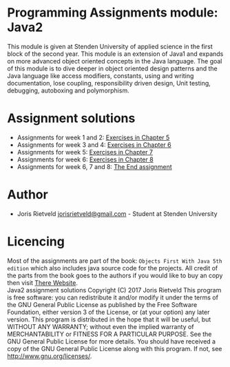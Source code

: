 # Programming Assignments module: Java2
This module is given at Stenden University of applied science in the first block of the second year. This module
is an extension of Java1 and expands on more advanced object oriented concepts in the Java language. The goal of 
this module is to dive deeper in object oriented design patterns and the Java language like access modifiers, constants,
using and writing documentation, lose coupling, responsibility driven design, Unit testing, debugging, autoboxing and
polymorphism.<br>

# Assignment solutions
 - Assignments for week 1 and 2: [Exercises in Chapter 5](src/Chapter5/Assignments.md)
 - Assignments for week 3 and 4: [Exercises in Chapter 6](src/Chapter6/Assignments.md)
 - Assignments for week 5: [Exercises in Chapter 7](src/Chapter7/Assignments.md)
 - Assignments for week 6: [Exercises in Chapter 8](src/Chapter8/Assignments.md)
 - Assignments for week 6, 7 and 8: [The End assignment](src/EndAssignmend/EndAssignment.md)

# Author
 - Joris Rietveld <jorisrietveld@gmail.com> - Student at Stenden University

# Licencing
Most of the assignments are part of the book: `Objects First With Java 5th edition` which also includes java source 
code for the projects. All credit of the parts from the book goes to the authors if you would like to buy an copy then
visit [There Website](https://www.pearson.com/us/higher-education/program/Barnes-Objects-First-with-Java-A-Practical-Introduction-Using-Blue-J-6th-Edition/PGM333726.html).
<br>
Java2 assignment solutions Copyright (C) 2017 Joris Rietveld
This program is free software: you can redistribute it and/or modify it under the terms of the GNU General Public License as published by the Free Software Foundation, either version 3 of the License, or (at your option) any later version.
This program is distributed in the hope that it will be useful, but WITHOUT ANY WARRANTY; without even the implied warranty of MERCHANTABILITY or FITNESS FOR A PARTICULAR PURPOSE. See the GNU General Public License for more details.
You should have received a copy of the GNU General Public License along with this program. If not, see http://www.gnu.org/licenses/.
